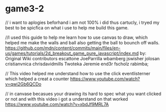 # game3-2

// i want to aplogies beforhand i am not 100% i did thus cartucly, i tryed my best to be spicfica on what i use to help me build this game.


//I used this guide to help me learn how to use canvas to draw, which helped me make the walls and ball also getting the ball to bounch off walls.
https://github.com/mdn/content/commits/main/files/en-us/games/tutorials/2d_breakout_game_pure_javascript/index.md by: Original Wiki contributors
escattone
JoeParrilla
wbamberg
jswisher
jolosan
cristianvnica
chrisdavidmills
Twoteka
Jeremie
end3r
fscholz
rabimba;

// This video helped me understand how to use the click eventlisterner which helped a creat a counter
https://www.youtube.com/watch?v=qwi2Gb6QCDo

// in canvase becasues your drawing its hard to spec what you want clicked or not and with this video i got a understand on that worked
https://www.youtube.com/watch?v=xbdJf9MRL7A